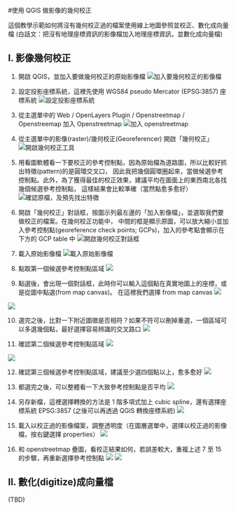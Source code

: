 #使用 QGIS 做影像的幾何校正

這個教學示範如何將沒有幾何校正過的檔案使用線上地圖參照並校正、數化成向量檔
(白話文：把沒有地理座標資訊的影像檔加入地理座標資訊，並數化成向量檔)

## I. 影像幾何校正
    
1. 開啟 QGIS，並加入要做幾何校正的原始影像檔
![加入要幾何校正的影像檔](https://github.com/mutolisp/kh_pplines/blob/master/tutorial/img/01_add_orig_raster.png)

2. 設定投影座標系統，這裡先使用 WGS84 pseudo Mercator (EPSG:3857) 座標系統
![設定投影座標系統](https://github.com/mutolisp/kh_pplines/blob/master/tutorial/img/02_setup_proj.png)

3. 從主選單中的 Web / OpenLayers Plugin / Openstreetmap / Openstreemap 加入 Openstreetmap
![加入 openstreetmap](https://github.com/mutolisp/kh_pplines/blob/master/tutorial/img/03_add_openstreetmap.png)

4. 從主選單中的影像(raster)/幾何校正(Georeferencer) 開啟「幾何校正」
![開啟幾何校正工具](https://github.com/mutolisp/kh_pplines/blob/master/tutorial/img/04_georeference.png)

5. 用看圖軟體看一下要校正的參考控制點，因為原始檔為道路圖，所以比較好抓出特徵(pattern)的是圓環交叉口，
因此我把幾個圓環圈起來，當做候選參考控制點。此外，為了獲得最佳的校正效果，建議平均在圖面上的東西南北各找幾個候選參考控制點，
這樣結果會比較準確（當然點愈多愈好）
![確認原檔，及預先找出特徵](https://github.com/mutolisp/kh_pplines/blob/master/tutorial/img/05_grep_candidates.jpg)

6. 開啟「幾何校正」對話框，按圖示列最左邊的「加入影像檔」，並選取我們要做校正的檔案。在幾何校正功能中，
中間的框是顯示原圖，可以放大縮小並加入參考控制點(georeference check points; GCPs)，加入的參考點會顯示在
下方的 GCP table 中
![開啟幾何校正對話框](https://github.com/mutolisp/kh_pplines/blob/master/tutorial/img/06_open_georeferencer.png)

7. 載入原始影像檔
![載入原始影像檔](https://github.com/mutolisp/kh_pplines/blob/master/tutorial/img/07_load_orig_raster.png)

8. 點取第一個候選參考控制點區域
![](https://github.com/mutolisp/kh_pplines/blob/master/tutorial/img/08_check_ctrl_pts.png)

9. 點選後，會出現一個對話框，此時你可以輸入這個點在真實地圖上的座標，或是從圖中點選(from map canvas)。
在這裡我們選擇 from map canvas
![](https://github.com/mutolisp/kh_pplines/blob/master/tutorial/img/09_pick_ref_pts.png)

![](https://github.com/mutolisp/kh_pplines/blob/master/tutorial/img/10_pick_ref_pts_1.png)

10. 選完之後，比對一下附近圖徵是否相符？如果不符可以刪掉重選，一個區域可以多選幾個點，最好選擇容易辨識的交叉路口
![](https://github.com/mutolisp/kh_pplines/blob/master/tutorial/img/11_find_another_ref_pts.png)

11. 確認第二個候選參考控制點區域
![](https://github.com/mutolisp/kh_pplines/blob/master/tutorial/img/12_check_pattern_1.png)

![](https://github.com/mutolisp/kh_pplines/blob/master/tutorial/img/13_check_pattern_2.png)

12. 確認第三個候選參考控制點區域，建議至少選四個點以上，愈多愈好
![](https://github.com/mutolisp/kh_pplines/blob/master/tutorial/img/14_check_pattern_3.png)

13. 都選完之後，可以整體看一下大致參考控制點是否平均
![](https://github.com/mutolisp/kh_pplines/blob/master/tutorial/img/15_overall_look.png)

14. 另存新檔，這裡選擇轉換的方法是 1 階多項式加上 cubic spline，還有選擇座標系統 EPSG:3857 (之後可以再透過 QGIS 轉換座標系統)
![](https://github.com/mutolisp/kh_pplines/blob/master/tutorial/img/16_save_as.png)

15. 載入以校正過的影像檔案，調整透明度（在圖層選單中，選擇以校正過的影像檔，按右鍵選擇 properties）
![](https://github.com/mutolisp/kh_pplines/blob/master/tutorial/img/17_opacity.png)

16. 和 openstreetmap 疊圖，看校正結果如何，若誤差較大，重複上述 7 至 15 的步驟，再重新選擇參考控制點
![](https://github.com/mutolisp/kh_pplines/blob/master/tutorial/img/18_check_georeferenced.png)
![](https://github.com/mutolisp/kh_pplines/blob/master/tutorial/img/19_check_georeferenced_2.png)

## II. 數化(digitize)成向量檔
(TBD)
